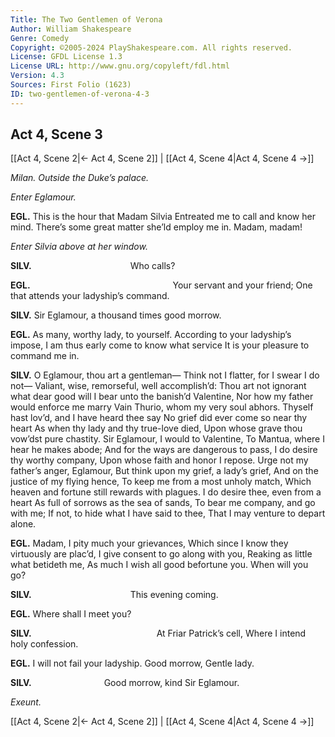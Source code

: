 ```yaml
---
Title: The Two Gentlemen of Verona
Author: William Shakespeare
Genre: Comedy
Copyright: ©2005-2024 PlayShakespeare.com. All rights reserved.
License: GFDL License 1.3
License URL: http://www.gnu.org/copyleft/fdl.html
Version: 4.3
Sources: First Folio (1623)
ID: two-gentlemen-of-verona-4-3
---
```


## Act 4, Scene 3
[[Act 4, Scene 2|← Act 4, Scene 2]] | [[Act 4, Scene 4|Act 4, Scene 4 →]]

*Milan. Outside the Duke’s palace.*

*Enter Eglamour.*

**EGL.**
This is the hour that Madam Silvia
Entreated me to call and know her mind.
There’s some great matter she’ld employ me in.
Madam, madam!

*Enter Silvia above at her window.*

**SILV.**
           Who calls?

**EGL.**
                Your servant and your friend;
One that attends your ladyship’s command.

**SILV.**
Sir Eglamour, a thousand times good morrow.

**EGL.**
As many, worthy lady, to yourself.
According to your ladyship’s impose,
I am thus early come to know what service
It is your pleasure to command me in.

**SILV.**
O Eglamour, thou art a gentleman⁠—
Think not I flatter, for I swear I do not⁠—
Valiant, wise, remorseful, well accomplish’d:
Thou art not ignorant what dear good will
I bear unto the banish’d Valentine,
Nor how my father would enforce me marry
Vain Thurio, whom my very soul abhors.
Thyself hast lov’d, and I have heard thee say
No grief did ever come so near thy heart
As when thy lady and thy true-love died,
Upon whose grave thou vow’dst pure chastity.
Sir Eglamour, I would to Valentine,
To Mantua, where I hear he makes abode;
And for the ways are dangerous to pass,
I do desire thy worthy company,
Upon whose faith and honor I repose.
Urge not my father’s anger, Eglamour,
But think upon my grief, a lady’s grief,
And on the justice of my flying hence,
To keep me from a most unholy match,
Which heaven and fortune still rewards with plagues.
I do desire thee, even from a heart
As full of sorrows as the sea of sands,
To bear me company, and go with me;
If not, to hide what I have said to thee,
That I may venture to depart alone.

**EGL.**
Madam, I pity much your grievances,
Which since I know they virtuously are plac’d,
I give consent to go along with you,
Reaking as little what betideth me,
As much I wish all good befortune you.
When will you go?

**SILV.**
           This evening coming.

**EGL.**
Where shall I meet you?

**SILV.**
              At Friar Patrick’s cell,
Where I intend holy confession.

**EGL.**
I will not fail your ladyship. Good morrow,
Gentle lady.

**SILV.**
        Good morrow, kind Sir Eglamour.

*Exeunt.*

[[Act 4, Scene 2|← Act 4, Scene 2]] | [[Act 4, Scene 4|Act 4, Scene 4 →]]